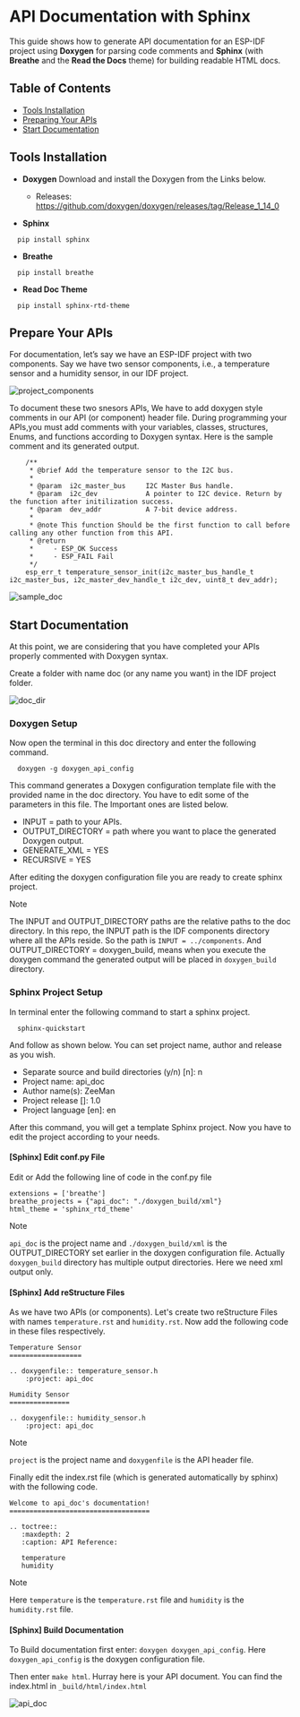 # API Documentation with Sphinx 
This guide shows how to generate API documentation for an ESP-IDF project using **Doxygen** for parsing code comments and **Sphinx** (with **Breathe** and the **Read the Docs** theme) for building readable HTML docs.

## Table of Contents
- [Tools Installation](#tools-installation)
- [Preparing Your APIs](#prepare-your-apis)
- [Start Documentation](#start-documentation)

## Tools Installation

- **Doxygen**
Download and install the Doxygen from the Links below. 
  - Releases: <https://github.com/doxygen/doxygen/releases/tag/Release_1_14_0>
  

- **Sphinx**
```
  pip install sphinx
```
- **Breathe**
```
  pip install breathe
```
- **Read Doc Theme**
```
  pip install sphinx-rtd-theme
```

## Prepare Your APIs
For documentation, let’s say we have an ESP-IDF project with two components. Say we have two sensor components, i.e., a temperature sensor and a humidity sensor, in our IDF project.

![project_components](img/project_components.png)

To document these two snesors APIs, We have to add doxygen style comments in our API (or component) header file. During programming your APIs,you must add comments with your variables, classes, structures, Enums, and functions according to Doxygen syntax. Here is the sample comment and its generated output.
```
    /**
     * @brief Add the temperature sensor to the I2C bus.
     *
     * @param  i2c_master_bus     I2C Master Bus handle.
     * @param  i2c_dev            A pointer to I2C device. Return by the function after initilization success.
     * @param  dev_addr           A 7-bit device address.
     *
     * @note This function Should be the first function to call before calling any other function from this API.
     * @return
     *     - ESP_OK Success
     *     - ESP_FAIL Fail
     */
    esp_err_t temperature_sensor_init(i2c_master_bus_handle_t i2c_master_bus, i2c_master_dev_handle_t i2c_dev, uint8_t dev_addr);
```
![sample_doc](img/sample_doc.png)

 
## Start Documentation
At this point, we are considering that you have completed your APIs properly commented with Doxygen syntax.

Create a folder with name doc (or any name you want) in the IDF project folder.

![doc_dir](img/doc_dir.png)

### Doxygen Setup

Now open the terminal in this doc directory and enter the following command.
```
  doxygen -g doxygen_api_config
```
This command generates a Doxygen configuration template file with the provided name in the doc directory. You have to edit some of the parameters in this file. The Important ones are listed below. 

- INPUT = path to your APIs.
- OUTPUT_DIRECTORY = path where you want to place the generated Doxygen output.
- GENERATE_XML = YES
- RECURSIVE = YES

After editing the doxygen configuration file you are ready to create sphinx project. 
 
> [!NOTE]
> The INPUT and OUTPUT_DIRECTORY paths are the relative paths to the doc directory. In this repo, the INPUT path is the IDF components directory where all the APIs reside. So the path is `INPUT = ../components`. And OUTPUT_DIRECTORY = doxygen_build, means when you execute the doxygen command the generated output will be placed in `doxygen_build` directory.


### Sphinx Project Setup
In terminal enter the following command to start a sphinx project.
```
  sphinx-quickstart
```
And follow as shown below. You can set project name, author and release as you wish.

- Separate source and build directories (y/n) [n]: n
- Project name: api_doc
- Author name(s): ZeeMan
- Project release []: 1.0
- Project language [en]: en

After this command, you will get a template Sphinx project. Now you have to edit the project according to your needs. 

#### [Sphinx] Edit conf.py File

Edit or Add the following line of code in the conf.py file
```
extensions = ['breathe']
breathe_projects = {"api_doc": "./doxygen_build/xml"}
html_theme = 'sphinx_rtd_theme'
```
> [!NOTE]
> `api_doc` is the project name and `./doxygen_build/xml` is the OUTPUT_DIRECTORY set earlier in the doxygen configuration file. Actually `doxygen_build` directory has multiple output directories. Here we need xml output only.

#### [Sphinx] Add reStructure Files
As we have two APIs (or components). Let's create two reStructure Files with names `temperature.rst` and `humidity.rst`. Now add the following code in these files respectively. 

```
Temperature Sensor
==================

.. doxygenfile:: temperature_sensor.h
	:project: api_doc
```
```
Humidity Sensor
===============

.. doxygenfile:: humidity_sensor.h
	:project: api_doc

```

> [!NOTE]
> `project` is the project name and `doxygenfile` is the API header file.

Finally edit the index.rst file (which is generated automatically by sphinx) with the following code.
```
Welcome to api_doc's documentation!
===================================

.. toctree::
   :maxdepth: 2
   :caption: API Reference:

   temperature
   humidity

```
> [!NOTE]
> Here `temperature` is the `temperature.rst` file and `humidity` is the `humidity.rst` file.

#### [Sphinx] Build Documentation
To Build documentation first enter: `doxygen doxygen_api_config`. Here `doxygen_api_config` is the doxygen configuration file. 

Then enter `make html`. Hurray here is your API document. You can find the index.html in `_build/html/index.html`

![api_doc](img/api_doc.png)




